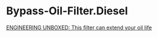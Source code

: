 # Bypass-Oil-Filter.Diesel
[ENGINEERING UNBOXED: This filter can extend your oil life](https://youtu.be/f4_AN-1rWQQ)
